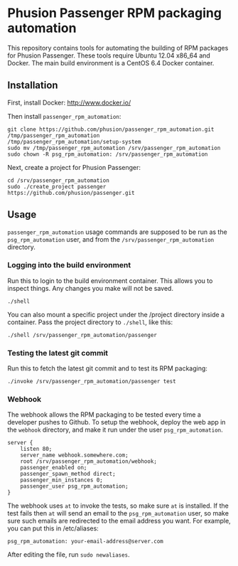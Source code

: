 # Phusion Passenger RPM packaging automation

This repository contains tools for automating the building of RPM packages for Phusion Passenger. These tools require Ubuntu 12.04 x86_64 and Docker. The main build environment is a CentOS 6.4 Docker container.

## Installation

First, install Docker: http://www.docker.io/

Then install `passenger_rpm_automation`:

    git clone https://github.com/phusion/passenger_rpm_automation.git /tmp/passenger_rpm_automation
    /tmp/passenger_rpm_automation/setup-system
    sudo mv /tmp/passenger_rpm_automation /srv/passenger_rpm_automation
    sudo chown -R psg_rpm_automation: /srv/passenger_rpm_automation

Next, create a project for Phusion Passenger:

    cd /srv/passenger_rpm_automation
    sudo ./create_project passenger https://github.com/phusion/passenger.git

## Usage

`passenger_rpm_automation` usage commands are supposed to be run as the `psg_rpm_automation` user, and from the `/srv/passenger_rpm_automation` directory.

### Logging into the build environment

Run this to login to the build environment container. This allows you to inspect things. Any changes you make will not be saved.

    ./shell

You can also mount a specific project under the /project directory inside a container. Pass the project directory to `./shell`, like this:

    ./shell /srv/passenger_rpm_automation/passenger

### Testing the latest git commit

Run this to fetch the latest git commit and to test its RPM packaging:

    ./invoke /srv/passenger_rpm_automation/passenger test

### Webhook

The webhook allows the RPM packaging to be tested every time a developer pushes to Github. To setup the webhook, deploy the web app in the `webhook` directory, and make it run under the user `psg_rpm_automation`.

    server {
        listen 80;
        server_name webhook.somewhere.com;
        root /srv/passenger_rpm_automation/webhook;
        passenger_enabled on;
        passenger_spawn_method direct;
        passenger_min_instances 0;
        passenger_user psg_rpm_automation;
    }

The webhook uses `at` to invoke the tests, so make sure `at` is installed. If the test fails then `at` will send an email to the `psg_rpm_automation` user, so make sure such emails are redirected to the email address you want. For example, you can put this in /etc/aliases:

    psg_rpm_automation: your-email-address@server.com

After editing the file, run `sudo newaliases`.
